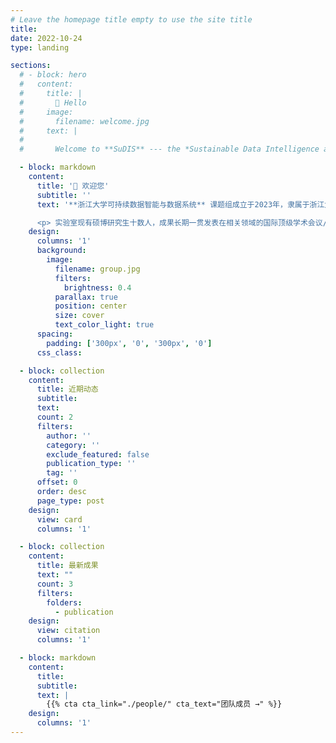 ```yaml
---
# Leave the homepage title empty to use the site title
title:
date: 2022-10-24
type: landing

sections:
  # - block: hero
  #   content:
  #     title: |
  #       👋 Hello
  #     image:
  #       filename: welcome.jpg
  #     text: |
  #
  #       Welcome to **SuDIS** --- the *Sustainable Data Intelligence and Data Systems* research group at Zhejiang University, where we hack on making data smarter and systems stronger. We explore modern architectures and algorithms to achieve **Rapid, Reliable, Responsible, and Resilient** solutions that tackle real-world problems. If you’re as passionate about the future of data as we are, you’re in the right place!

  - block: markdown
    content:
      title: '👋 欢迎您'
      subtitle: ''
      text: '**浙江大学可持续数据智能与数据系统** 课题组成立于2023年，隶属于浙江大学数据库与数据智能实验室。我们专注于从算法和系统层面构建**快速、可靠、负责且弹性**的大数据智能计算解决方案。

      <p> 实验室现有硕博研究生十数人，成果长期一贯发表在相关领域的国际顶级学术会议/期刊，如SIGMOD、VLDB、ICDE、KDD、WWW、ICLR、ACL、CSUR、TKDE等。团队承担多项国家级攻关项目，并与国内头部企业有长期深厚的合作关系。<p/>'
    design:
      columns: '1'
      background:
        image:
          filename: group.jpg
          filters:
            brightness: 0.4
          parallax: true
          position: center
          size: cover
          text_color_light: true
      spacing:
        padding: ['300px', '0', '300px', '0']
      css_class:

  - block: collection
    content:
      title: 近期动态
      subtitle:
      text:
      count: 2
      filters:
        author: ''
        category: ''
        exclude_featured: false
        publication_type: ''
        tag: ''
      offset: 0
      order: desc
      page_type: post
    design:
      view: card
      columns: '1'

  - block: collection
    content:
      title: 最新成果
      text: ""
      count: 3
      filters:
        folders:
          - publication
    design:
      view: citation
      columns: '1'

  - block: markdown
    content:
      title:
      subtitle:
      text: |
        {{% cta cta_link="./people/" cta_text="团队成员 →" %}}
    design:
      columns: '1'
---
```

